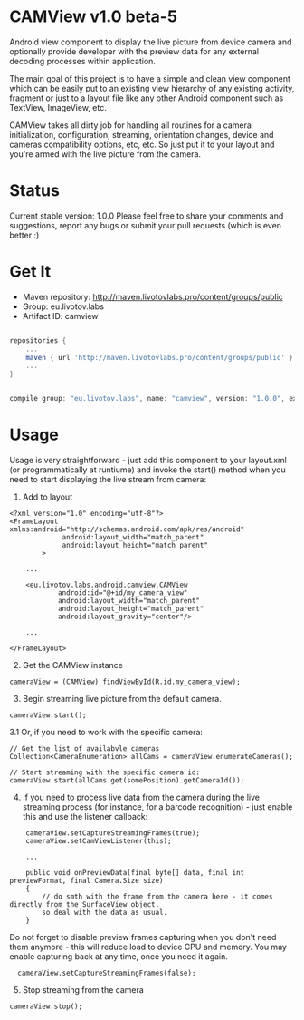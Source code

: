 CAMView v1.0 beta-5
=======

 Android view component to display the live picture from device camera and optionally provide developer with the 
 preview data for any external decoding processes within application.

 The main goal of this project is to have a simple and clean view component which can be easily put to an existing
 view hierarchy of any existing activity, fragment or just to a layout file like any other Android component such as
 TextView, ImageView, etc. 
 
 CAMView takes all dirty job for handling all routines for a camera initialization, configuration, streaming, 
 orientation changes, device and cameras compatibility options, etc, etc. So just put it to your layout and you're armed
 with the live picture from the camera.


Status
======

 Current stable version: 1.0.0
 Please feel free to share your comments and suggestions, report any bugs or submit your pull requests 
 (which is even better :)


Get It
======

- Maven repository: http://maven.livotovlabs.pro/content/groups/public
- Group: eu.livotov.labs
- Artifact ID: camview

```groovy

repositories {
    ...
    maven { url 'http://maven.livotovlabs.pro/content/groups/public' }
    ...
}


compile group: "eu.livotov.labs", name: "camview", version: "1.0.0", ext: "aar"

```

Usage
=====
          
 Usage is very straightforward - just add this component to your layout.xml (or programmatically at runtiume)
 and invoke the start() method when you need to start displaying the live stream from camera:


 1. Add to layout

 ```
 <?xml version="1.0" encoding="utf-8"?>
 <FrameLayout xmlns:android="http://schemas.android.com/apk/res/android"
              android:layout_width="match_parent"
              android:layout_height="match_parent"
         >

     ...

     <eu.livotov.labs.android.camview.CAMView
             android:id="@+id/my_camera_view"
             android:layout_width="match_parent"
             android:layout_height="match_parent"
             android:layout_gravity="center"/>

     ...

 </FrameLayout>
 ```


 2. Get the CAMView instance

 ```
 cameraView = (CAMView) findViewById(R.id.my_camera_view);
 ```


 3. Begin streaming live picture from the default camera.

 ```
 cameraView.start();
 ```


 3.1 Or, if you need to work with the specific camera:

 ```
 // Get the list of availabvle cameras
 Collection<CameraEnumeration> allCams = cameraView.enumerateCameras();

 // Start streaming with the specific camera id:
 cameraView.start(allCams.get(somePosition).getCameraId());
 ```


 4. If you need to process live data from the camera during the live streaming process (for instance, 
    for a barcode recognition) - just enable this and use the listener callback:

 ```
     cameraView.setCaptureStreamingFrames(true);
     cameraView.setCamViewListener(this);
     
     ... 
     
     public void onPreviewData(final byte[] data, final int previewFormat, final Camera.Size size)
     {
         // do smth with the frame from the camera here - it comes directly from the SurfaceView object,
         so deal with the data as usual.
     }
 ```
   Do not forget to disable preview frames capturing when you don't need them anymore - this will reduce load
   to device CPU and memory. You may enable capturing back at any time, once you need it again.
   
 ```
   cameraView.setCaptureStreamingFrames(false);
 ```  


 5. Stop streaming from the camera

 ```
 cameraView.stop();
 ```
